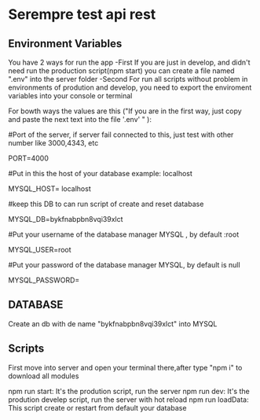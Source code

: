 # Serempre test api rest
## Environment Variables
You have 2 ways for run the app
-First
If you are just in develop, and didn't need run the production script(npm start) you can create a file named ".env" into the server folder
-Second
For run all scripts without problem in environments of prodution and develop, you need to export the enviroment variables into your console or terminal

For bowth ways the values are this ("If you are in the first way, just copy and paste the next text into the file '.env' " ):

#Port of the server, if server fail connected to this, just test with other number like 3000,4343, etc

PORT=4000

#Put in this the host of your database example: localhost

MYSQL_HOST= localhost

#keep this DB to can run script of create and reset database

MYSQL_DB=bykfnabpbn8vqi39xlct

#Put your username of the database manager MYSQL , by default :root

MYSQL_USER=root

#Put your password of the database manager MYSQL, by default is null

MYSQL_PASSWORD=

## DATABASE
Create an db with de name "bykfnabpbn8vqi39xlct" into MYSQL 
## Scripts
First move into server and open your terminal there,after type "npm i" to download all modules

npm run start: It's the prodution script, run the server
npm run dev: It's the prodution develep script, run the server with hot reload
npm run loadData: This script create or restart from default your database 
